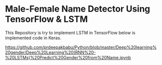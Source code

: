 # Male-Female Name Detector Using TensorFlow & LSTM

This Repository is try to implement LSTM in TensorFlow below is implemented code in Keras.

<a href="https://github.com/prdeepakbabu/Python/blob/master/Deep%20learning%20gender/Deep%20Learning%20(RNN%20-%20LSTMs)%20Predict%20Gender%20from%20Name.ipynb">https://github.com/prdeepakbabu/Python/blob/master/Deep%20learning%20gender/Deep%20Learning%20(RNN%20-%20LSTMs)%20Predict%20Gender%20from%20Name.ipynb</a>
